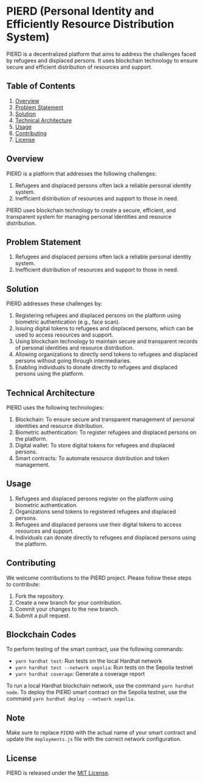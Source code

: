 # PIERD (Personal Identity and Efficiently Resource Distribution System)

PIERD is a decentralized platform that aims to address the challenges faced by refugees and displaced persons. It uses blockchain technology to ensure secure and efficient distribution of resources and support.

## Table of Contents

1. [Overview](#overview)
2. [Problem Statement](#problem-statement)
3. [Solution](#solution)
4. [Technical Architecture](#technical-architecture)
5. [Usage](#usage)
6. [Contributing](#contributing)
7. [License](#license)

## Overview

PIERD is a platform that addresses the following challenges:

1. Refugees and displaced persons often lack a reliable personal identity system.
2. Inefficient distribution of resources and support to those in need.

PIERD uses blockchain technology to create a secure, efficient, and transparent system for managing personal identities and resource distribution.

## Problem Statement

1. Refugees and displaced persons often lack a reliable personal identity system.
2. Inefficient distribution of resources and support to those in need.

## Solution

PIERD addresses these challenges by:

1. Registering refugees and displaced persons on the platform using biometric authentication (e.g., face scan).
2. Issuing digital tokens to refugees and displaced persons, which can be used to access resources and support.
3. Using blockchain technology to maintain secure and transparent records of personal identities and resource distribution.
4. Allowing organizations to directly send tokens to refugees and displaced persons without going through intermediaries.
5. Enabling individuals to donate directly to refugees and displaced persons using the platform.

## Technical Architecture

PIERD uses the following technologies:

1. Blockchain: To ensure secure and transparent management of personal identities and resource distribution.
2. Biometric authentication: To register refugees and displaced persons on the platform.
3. Digital wallet: To store digital tokens for refugees and displaced persons.
4. Smart contracts: To automate resource distribution and token management.

## Usage

1. Refugees and displaced persons register on the platform using biometric authentication.
2. Organizations send tokens to registered refugees and displaced persons.
3. Refugees and displaced persons use their digital tokens to access resources and support.
4. Individuals can donate directly to refugees and displaced persons using the platform.

## Contributing

We welcome contributions to the PIERD project. Please follow these steps to contribute:

1. Fork the repository.
2. Create a new branch for your contribution.
3. Commit your changes to the new branch.
4. Submit a pull request.


## Blockchain Codes

To perform testing of the smart contract, use the following commands:

- `yarn hardhat test`: Run tests on the local Hardhat network
- `yarn hardhat test --network sepolia`: Run tests on the Sepolia testnet
- `yarn hardhat coverage`: Generate a coverage report

To run a local Hardhat blockchain network, use the command `yarn hardhat node`. To deploy the PIERD smart contract on the Sepolia testnet, use the command `yarn hardhat deploy --network sepolia`.

## Note

Make sure to replace `PIERD` with the actual name of your smart contract and update the `deployments.js` file with the correct network configuration.

## License

PIERD is released under the [MIT License](LICENSE).
